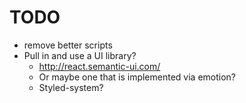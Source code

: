 # TODO
* remove better scripts
* Pull in and use a UI library?
  * http://react.semantic-ui.com/
  * Or maybe one that is implemented via emotion?
  * Styled-system?

